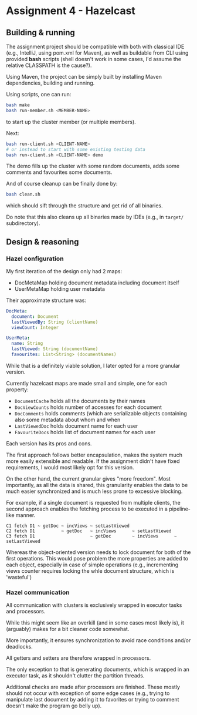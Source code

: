 Assignment 4 - Hazelcast
===

## Building & running

The assignment project should be compatible with both with classical IDE (e.g., IntelliJ, using pom.xml for Maven),
as well as buildable from CLI using provided **bash** scripts (shell doesn't work in some cases, I'd assume the relative CLASSPATH is the cause?).

Using Maven, the project can be simply built by installing Maven dependencies, building and running.

Using scripts, one can run:
```sh
bash make
bash run-member.sh <MEMBER-NAME>
```
to start up the cluster member (or multiple members).

Next:
```sh
bash run-client.sh <CLIENT-NAME>
# or instead to start with some existing testing data
bash run-client.sh <CLIENT-NAME> demo
```

The demo fills up the cluster with some random documents, adds some comments and favourites some documents.

And of course cleanup can be finally done by:
```sh
bash clean.sh
```
which should sift through the structure and get rid of all binaries.

Do note that this also cleans up all binaries made by IDEs (e.g., in `target/` subdirectory).

## Design & reasoning

### Hazel configuration

My first iteration of the design only had 2 maps:
- DocMetaMap holding document metadata including document itself 
- UserMetaMap holding user metadata

Their approximate structure was:
```yaml
DocMeta:
  document: Document
  lastViewedBy: String (clientName)
  viewCount: Integer

UserMeta:
  name: String
  lastViewed: String (documentName)
  favourites: List<String> (documentNames)
```

While that is a definitely viable solution, I later opted for a more granular version.


Currently hazelcast maps are made small and simple, one for each property:
- `DocumentCache` holds all the documents by their names
- `DocViewCounts` holds number of accesses for each document
- `DocComments` holds comments (which are serializable objects containing also some metadata about whom and when
- `LastViewedDoc` holds document name for each user
- `FavouriteDocs` holds list of document names for each user


Each version has its pros and cons.

The first approach follows better encapsulation, makes the system much more easily extensible and readable.
If the assignment didn't have fixed requirements, I would most likely opt for this version.


On the other hand, the current granular gives "more freedom". Most importantly, as all the data is shared, this granularity enables the data to be much easier synchronized and is much less prone to excessive blocking.

For example, if a single document is requested from multiple clients, the second approach enables the fetching process to be executed in a pipeline-like manner.
```
C1 fetch D1 ~ getDoc ~ incViews ~ setLastViewed
C2 fetch D1          ~ getDoc   ~ incViews      ~ setLastViewed
C3 fetch D1                     ~ getDoc        ~ incViews      ~ setLastViewed
```
Whereas the object-oriented version needs to lock document for both of the first operations. This would pose problem the more properties are added to each object, especially in case of simple operations (e.g., incrementing views counter requires locking the whle document structure, which is 'wasteful')


### Hazel communication

All communication with clusters is exclusively wrapped in executor tasks and processors.

While this might seem like an overkill (and in some cases most likely is), it (arguably) makes for a bit cleaner code somewhat.

More importantly, it ensures synchronization to avoid race conditions and/or deadlocks.

All getters and setters are therefore wrapped in processors.

The only exception to that is generating documents, which is wrapped in an executor task, as it shouldn't clutter the partition threads.

Additional checks are made after processors are finished. These mostly should not occur with exception of some edge cases (e.g., trying to manipulate 
last document by adding it to favorites or trying to comment doesn't make the program go belly up).
